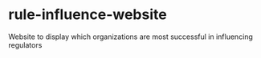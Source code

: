 # rule-influence-website
Website to display which organizations are most successful in influencing regulators
